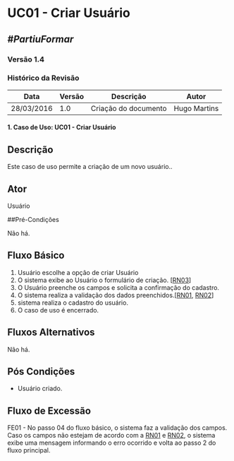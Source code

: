 # **UC01 - Criar Usuário**

##  ***#PartiuFormar***

### **Versão 1.4**

### Histórico da Revisão
Data|Versão|Descrição|Autor
-----|------|---------|-------
28/03/2016|1.0|Criação do documento|Hugo Martins

#### 1. Caso de Uso: UC01 - Criar Usuário

## Descrição

Este caso de uso permite a criação de um novo usuário..

## Ator

Usuário

##Pré-Condições

Não há.

## Fluxo Básico 
1. Usuário escolhe a opção de criar Usuário
2. O sistema exibe ao Usuário o formulário de criação. [[RN03](https://github.com/vitornere/partiuformar/wiki/Regras-de-Neg%C3%B3cio#usu%C3%A1rios)]
3. O Usuário preenche os campos e solicita a confirmação do cadastro.
4. O sistema realiza a validação dos dados preenchidos.[[RN01](https://github.com/vitornere/partiuformar/wiki/Regras-de-Neg%C3%B3cio#usu%C3%A1rios), [RN02](https://github.com/vitornere/partiuformar/wiki/Regras-de-Neg%C3%B3cio#usu%C3%A1rios)]
5. sistema realiza o cadastro do usuário.
6. O caso de uso é encerrado.
	
## Fluxos Alternativos
Não há.

## Pós Condições
* Usuário criado.

## Fluxo de Excessão
  FE01 - No passo 04 do fluxo básico, o sistema faz a validação dos campos. Caso os campos não estejam de acordo com a [RN01](https://github.com/vitornere/partiuformar/wiki/Regras-de-Neg%C3%B3cio#usu%C3%A1rios) e [RN02](https://github.com/vitornere/partiuformar/wiki/Regras-de-Neg%C3%B3cio#usu%C3%A1rios), o sistema exibe uma mensagem informando o erro ocorrido e volta ao passo 2 do fluxo principal.
